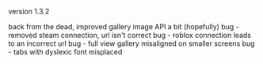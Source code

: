 version 1.3.2

back from the dead, improved gallery image API a bit (hopefully)
bug - removed steam connection, url isn't correct 
bug - roblox connection leads to an incorrect url
bug - full view gallery misaligned on smaller screens
bug - tabs with dyslexic font misplaced